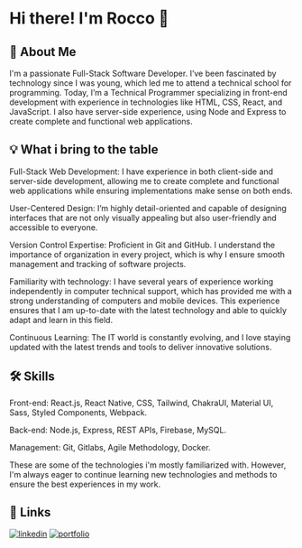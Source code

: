 
# Hi there! I'm Rocco 👋


## 🚀 About Me
I'm a passionate Full-Stack Software Developer. I’ve been fascinated by technology since I was young, which led me to attend a technical school for programming. Today, I’m a Technical Programmer specializing in front-end development with experience in technologies like HTML, CSS, React, and JavaScript. I also have server-side experience, using Node and Express to create complete and functional web applications.


## 💡 What i bring to the table
Full-Stack Web Development: I have experience in both client-side and server-side development, allowing me to create complete and functional web applications while ensuring implementations make sense on both ends.

User-Centered Design: I’m highly detail-oriented and capable of designing interfaces that are not only visually appealing but also user-friendly and accessible to everyone.

Version Control Expertise: Proficient in Git and GitHub. I understand the importance of organization in every project, which is why I ensure smooth management and tracking of software projects.

Familiarity with technology: I have several years of experience working independently in computer technical support, which has provided me with a strong understanding of computers and mobile devices. This experience ensures that I am up-to-date with the latest technology and able to quickly adapt and learn in this field.

Continuous Learning: The IT world is constantly evolving, and I love staying updated with the latest trends and tools to deliver innovative solutions.

## 🛠 Skills
Front-end: React.js, React Native, CSS, Tailwind, ChakraUI, Material UI, Sass, Styled Components, Webpack.

Back-end: Node.js, Express, REST APIs, Firebase, MySQL.

Management: Git, Gitlabs, Agile Methodology, Docker.

These are some of the technologies i'm mostly familiarized with. However, I'm always eager to continue learning new technologies and methods to ensure the best experiences in my work.


## 🔗 Links
[![linkedin](https://img.shields.io/badge/linkedin-0A66C2?style=for-the-badge&logo=linkedin&logoColor=white)](https://www.linkedin.com/in/rocco-bazo/)
[![portfolio](https://img.shields.io/badge/portfolio-646CFF?style=for-the-badge&logo=vite&logoColor=fff)](https://scor19.github.io/portfolio-rocco/)

